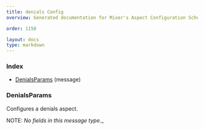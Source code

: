 ```yaml
---
title: denials Config
overview: Generated documentation for Mixer's Aspect Configuration Schema

order: 1150

layout: docs
type: markdown
---
```



<a name="rpcAspect.configIndex"></a>
### Index

* [DenialsParams](#aspect.config.DenialsParams)
(message)

<a name="aspect.config.DenialsParams"></a>
### DenialsParams
Configures a denials aspect.

NOTE: _No fields in this message type.__
